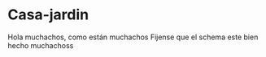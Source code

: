 # Casa-jardin
Hola muchachos, como están muchachos
Fijense que el schema este bien hecho muchachoss
